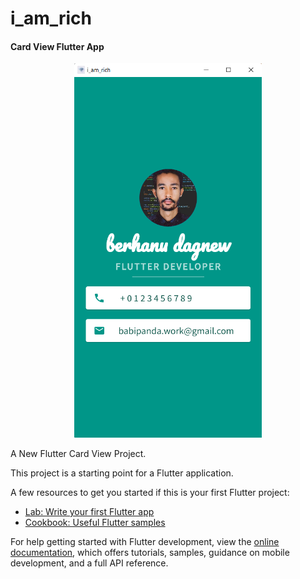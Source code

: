 # i_am_rich

#### Card View Flutter App

<p align="center">
  
  <img src="https://github.com/berhanudagnew/i_am_rich/blob/main/images/i_am_rich_card_1.png" width="300" heght="320" >
</p>
A New Flutter Card View Project.

This project is a starting point for a Flutter application.

A few resources to get you started if this is your first Flutter project:

- [Lab: Write your first Flutter app](https://docs.flutter.dev/get-started/codelab)
- [Cookbook: Useful Flutter samples](https://docs.flutter.dev/cookbook)

For help getting started with Flutter development, view the
[online documentation](https://docs.flutter.dev/), which offers tutorials,
samples, guidance on mobile development, and a full API reference.
